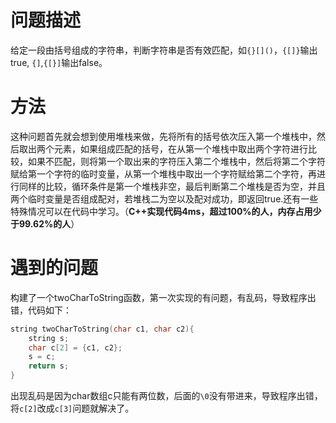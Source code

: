 # 问题描述
给定一段由括号组成的字符串，判断字符串是否有效匹配，如`{}[]()`，`{[]}`输出true, `{]`,`{[}]`输出false。

# 方法
这种问题首先就会想到使用堆栈来做，先将所有的括号依次压入第一个堆栈中，然后取出两个元素，如果组成匹配的括号，在从第一个堆栈中取出两个字符进行比较，如果不匹配，则将第一个取出来的字符压入第二个堆栈中，然后将第二个字符赋给第一个字符的临时变量，从第一个堆栈中取出一个字符赋给第二个字符，再进行同样的比较，循环条件是第一个堆栈非空，最后判断第二个堆栈是否为空，并且两个临时变量是否组成配对，若堆栈二为空以及配对成功，即返回true.还有一些特殊情况可以在代码中学习。（**C++实现代码4ms，超过100%的人，内存占用少于99.62%的人**）

# 遇到的问题
构建了一个twoCharToString函数，第一次实现的有问题，有乱码，导致程序出错，代码如下：
```C++
string twoCharToString(char c1, char c2){
    string s;
    char c[2] = {c1, c2};
    s = c;
    return s;
}
```
出现乱码是因为char数组c只能有两位数，后面的`\0`没有带进来，导致程序出错，将`c[2]`改成`c[3]`问题就解决了。